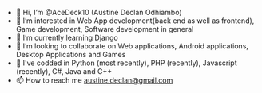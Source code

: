 - 👋 Hi, I’m @AceDeck10 (Austine Declan Odhiambo)
- 👀 I’m interested in Web App development(back end as well as frontend), Game development, Software development in general
- 🌱 I’m currently learning Django
- 💞️ I’m looking to collaborate on Web applications, Android applications, Desktop Applications and Games
- 📖 I've codded in Python (most recently), PHP (recently), Javascript (recently), C#, Java and C++
- 📫 How to reach me austine.declan@gmail.com

<!---
AceDeck10/AceDeck10 is a ✨ special ✨ repository because its `README.md` (this file) appears on your GitHub profile.
You can click the Preview link to take a look at your changes.
--->
